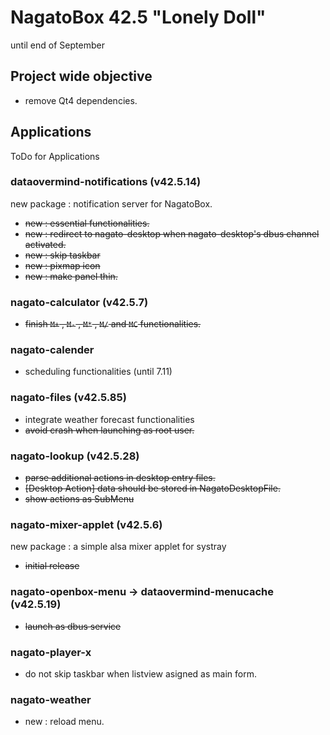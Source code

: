 # NagatoBox 42.5 "Lonely Doll"

until end of September

## Project wide objective

+ remove Qt4 dependencies.

## Applications

ToDo for Applications

### dataovermind-notifications (v42.5.14)

new package : notification server for NagatoBox.

+ ~~new : essential functionalities.~~
+ ~~new : redirect to nagato-desktop when nagato-desktop's dbus channel activated.~~
+ ~~new : skip taskbar~~
+ ~~new : pixmap icon~~
+ ~~new : make panel thin.~~

### nagato-calculator (v42.5.7)

+ ~~finish `M+` , `M-` , `M*` , `M/` and `MC` functionalities.~~

### nagato-calender

+ scheduling functionalities (until 7.11)

### nagato-files (v42.5.85)

+ integrate weather forecast functionalities
+ ~~avoid crash when launching as root user.~~

### nagato-lookup (v42.5.28)

+ ~~parse additional actions in desktop entry files.~~
+ ~~[Desktop Action] data should be stored in NagatoDesktopFile.~~
+ ~~show actions as SubMenu~~ 

### nagato-mixer-applet (v42.5.6)

new package : a simple alsa mixer applet for systray

+ ~~initial release~~

### nagato-openbox-menu -> dataovermind-menucache (v42.5.19)

+ ~~launch as dbus service~~

### nagato-player-x

+ do not skip taskbar when listview asigned as main form.

### nagato-weather

+ new : reload menu.


